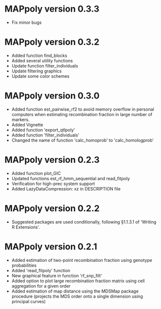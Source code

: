 # MAPpoly version 0.3.3

  - Fix minor bugs
  
# MAPpoly version 0.3.2
  - Added function find_blocks
  - Added several utility functions
  - Update function filter_individuals
  - Update filtering graphics
  - Update some color schemes

# MAPpoly version 0.3.0
 - Added function est_pairwise_rf2 to avoid memory overflow in  personal computers when estimating recombination fraction in large number of markers.
 - Added Vignette
 - Added function 'export_qtlpoly'
 - Added function 'filter_individuals'
 - Changed the name of function 'calc_homoprob' to 'calc_homologprob'
 
# MAPpoly version 0.2.3
 - Added function plot_GIC
 - Updated functions est_rf_hmm_sequential and read_fitpoly
 - Verification for high-prec system support
 - Added LazyDataCompression: xz in DESCRIPTION file
 
# MAPpoly version 0.2.2
  - Suggested packages are used conditionally, following §1.1.3.1 of 'Writing R Extensions'.

# MAPpoly version 0.2.1
  - Added estimation of two-point recombination fraction using genotype probabilities
  - Added 'read_fitpoly' function
  - New graphical feature in function 'rf_snp_filt'
  - Added option to plot large recombination fraction matrix using cell aggregation for a given order
  - Added estimation of map distance using the MDSMap package procedure (projects the MDS order onto a single dimension using principal curves)
  
  
